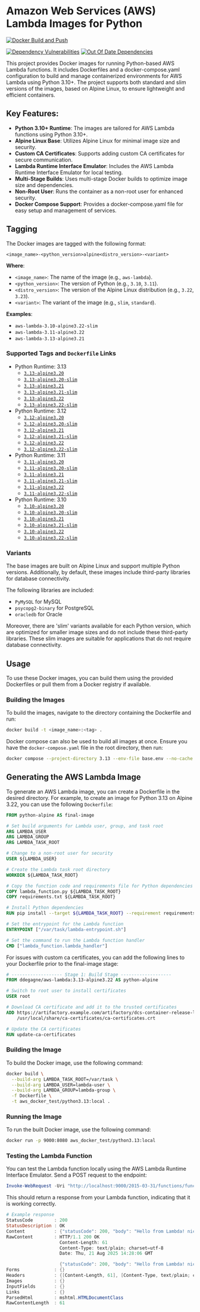 # Amazon Web Services (AWS) Lambda Images for Python

[![Docker Build and Push](https://github.com/degagne/docker-aws-lambda/actions/workflows/docker-ci.yml/badge.svg)](https://github.com/degagne/docker-aws-lambda/actions/workflows/docker-ci.yml)

[![Dependency Vulnerabilities](https://img.shields.io/endpoint?url=https%3A%2F%2Fapi-hooks.soos.io%2Fapi%2Fshieldsio-badges%3FbadgeType%3DDependencyVulnerabilities%26pid%3D8y87rihef%26)](https://app.soos.io/research/repositories/github/degagne/docker-aws-lambda?attributionFormat=soosissues) [![Out Of Date Dependencies](https://img.shields.io/endpoint?url=https%3A%2F%2Fapi-hooks.soos.io%2Fapi%2Fshieldsio-badges%3FbadgeType%3DOutOfDateDependencies%26pid%3D8y87rihef%26)](https://app.soos.io/research/repositories/github/degagne/docker-aws-lambda?attributionFormat=soosissues)

This project provides Docker images for running Python-based AWS Lambda functions. It includes Dockerfiles
and a docker-compose.yaml configuration to build and manage containerized environments for AWS Lambda using
Python 3.10+. The project supports both standard and slim versions of the images, based on Alpine Linux, to 
ensure lightweight and efficient containers.

## Key Features:
- **Python 3.10+ Runtime**: The images are tailored for AWS Lambda functions using Python 3.10+.
- **Alpine Linux Base**: Utilizes Alpine Linux for minimal image size and security.
- **Custom CA Certificates**: Supports adding custom CA certificates for secure communication.
- **Lambda Runtime Interface Emulator**: Includes the AWS Lambda Runtime Interface Emulator for local testing.
- **Multi-Stage Builds**: Uses multi-stage Docker builds to optimize image size and dependencies.
- **Non-Root User**: Runs the container as a non-root user for enhanced security.
- **Docker Compose Support**: Provides a docker-compose.yaml file for easy setup and management of services.

## Tagging

The Docker images are tagged with the following format:

```
<image_name>-<python_version>alpine<distro_version>-<variant>
```

**Where**:
- `<image_name>`: The name of the image (e.g., `aws-lambda`).
- `<python_version>`: The version of Python (e.g., `3.10`, `3.11`).
- `<distro_version>`: The version of the Alpine Linux distribution (e.g., `3.22`, `3.23`).
- `<variant>`: The variant of the image (e.g., `slim`, `standard`).

**Examples**:

- `aws-lambda-3.10-alpine3.22-slim`
- `aws-lambda-3.11-alpine3.22`
- `aws-lambda-3.13-alpine3.21`

### Supported Tags and `Dockerfile` Links

- Python Runtime: 3.13
  - [`3.13-alpine3.20`](3.13/Dockerfile)
  - [`3.13-alpine3.20-slim`](3.13/Dockerfile.slim)
  - [`3.13-alpine3.21`](3.13/Dockerfile)
  - [`3.13-alpine3.21-slim`](3.13/Dockerfile.slim)
  - [`3.13-alpine3.22`](3.13/Dockerfile)
  - [`3.13-alpine3.22-slim`](3.13/Dockerfile.slim)
- Python Runtime: 3.12
  - [`3.12-alpine3.20`](3.12/Dockerfile)
  - [`3.12-alpine3.20-slim`](3.12/Dockerfile.slim)
  - [`3.12-alpine3.21`](3.12/Dockerfile)
  - [`3.12-alpine3.21-slim`](3.12/Dockerfile.slim)
  - [`3.12-alpine3.22`](3.12/Dockerfile)
  - [`3.12-alpine3.22-slim`](3.12/Dockerfile.slim) 
- Python Runtime: 3.11
  - [`3.11-alpine3.20`](3.11/Dockerfile)
  - [`3.11-alpine3.20-slim`](3.11/Dockerfile.slim)
  - [`3.11-alpine3.21`](3.11/Dockerfile)
  - [`3.11-alpine3.21-slim`](3.11/Dockerfile.slim)
  - [`3.11-alpine3.22`](3.11/Dockerfile)
  - [`3.11-alpine3.22-slim`](3.11/Dockerfile.slim)
- Python Runtime: 3.10
  - [`3.10-alpine3.20`](3.10/Dockerfile)
  - [`3.10-alpine3.20-slim`](3.10/Dockerfile.slim)
  - [`3.10-alpine3.21`](3.10/Dockerfile)
  - [`3.10-alpine3.21-slim`](3.10/Dockerfile.slim)
  - [`3.10-alpine3.22`](3.10/Dockerfile)
  - [`3.10-alpine3.22-slim`](3.10/Dockerfile.slim)

### Variants

The base images are built on Alpine Linux and support multiple Python versions. Additionally, by default, these
images include third-party libraries for database connectivity.

The following libraries are included:

- `PyMySQL` for MySQL
- `psycopg2-binary` for PostgreSQL
- `oracledb` for Oracle

Moreover, there are 'slim' variants available for each Python version, which are optimized for smaller image sizes
and do not include these third-party libraries. These slim images are suitable for applications that do not require
database connectivity.

## Usage

To use these Docker images, you can build them using the provided Dockerfiles or pull them from a Docker
registry if available.

### Building the Images

To build the images, navigate to the directory containing the Dockerfile and run:

```bash
docker build -t <image_name>:<tag> .
```

Docker compose can also be used to build all images at once. Ensure you have the `docker-compose.yaml` file in
the root directory, then run:

```bash 
docker compose --project-directory 3.13 --env-file base.env --no-cache build
```

## Generating the AWS Lambda Image

To generate an AWS Lambda image, you can create a Dockerfile in the desired directory. For example, to create an 
image for Python 3.13 on Alpine 3.22, you can use the following `Dockerfile`:

```dockerfile
FROM python-alpine AS final-image

# Set build arguments for Lambda user, group, and task root
ARG LAMBDA_USER
ARG LAMBDA_GROUP
ARG LAMBDA_TASK_ROOT

# Change to a non-root user for security
USER ${LAMBDA_USER}

# Create the Lambda task root directory
WORKDIR ${LAMBDA_TASK_ROOT}

# Copy the function code and requirements file for Python dependencies
COPY lambda_function.py ${LAMBDA_TASK_ROOT}
COPY requirements.txt ${LAMBDA_TASK_ROOT}

# Install Python dependencies
RUN pip install --target ${LAMBDA_TASK_ROOT} --requirement requirements.txt --upgrade

# Set the entrypoint for the Lambda function
ENTRYPOINT ["/var/task/lambda-entrypoint.sh"]

# Set the command to run the Lambda function handler
CMD ["lambda_function.lambda_handler"]
```

For issues with custom ca certificates, you can add the following lines to your Dockerfile prior to the final-image stage:

```dockerfile
# ------------------- Stage 1: Build Stage -------------------
FROM ddegagne/aws-lambda:3.13-alpine3.22 AS python-alpine

# Switch to root user to install certificates
USER root

# Download CA certificate and add it to the trusted certificates
ADD https://artifactory.example.com/artifactory/dcs-container-release-local/CA-Certs/ca-certificate.crt \
    /usr/local/share/ca-certificates/ca-certificates.crt

# Update the CA certificates
RUN update-ca-certificates
```

### Building the Image

To build the Docker image, use the following command:

```bash
docker build \
  --build-arg LAMBDA_TASK_ROOT=/var/task \
  --build-arg LAMBDA_USER=lambda-user \
  --build-arg LAMBDA_GROUP=lambda-group \
  -f Dockerfile \
  -t aws_docker_test/python3.13:local .
```

### Running the Image

To run the built Docker image, use the following command:

```bash
docker run -p 9000:8080 aws_docker_test/python3.13:local
```

### Testing the Lambda Function

You can test the Lambda function locally using the AWS Lambda Runtime Interface Emulator. Send a POST request to the endpoint:

```powershell
Invoke-WebRequest -Uri "http://localhost:9000/2015-03-31/functions/function/invocations" -Method Post -ContentType "application/json" -Body '{}'
```

This should return a response from your Lambda function, indicating that it is working correctly.

```powershell
# Example response
StatusCode        : 200
StatusDescription : OK
Content           : {"statusCode": 200, "body": "Hello from Lambda! nice_shtern"}
RawContent        : HTTP/1.1 200 OK
                    Content-Length: 61
                    Content-Type: text/plain; charset=utf-8
                    Date: Thu, 21 Aug 2025 14:28:06 GMT

                    {"statusCode": 200, "body": "Hello from Lambda! nice_shtern"}
Forms             : {}
Headers           : {[Content-Length, 61], [Content-Type, text/plain; charset=utf-8], [Date, Thu, 21 Aug 2025 14:28:06 GMT]}
Images            : {}
InputFields       : {}
Links             : {}
ParsedHtml        : mshtml.HTMLDocumentClass
RawContentLength  : 61
```

